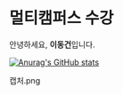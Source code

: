 # 멀티캠퍼스 수강
안녕하세요, **이동건**입니다.

[![Anurag's GitHub stats](https://github-readme-stats.vercel.app/api?username=Lee-Dong-GHUN&count_private=true&show_icons=true&theme=highcontrast&bg_color=COLOR2)](https://github.com/anuraghazra/github-readme-stats)

캡처.png